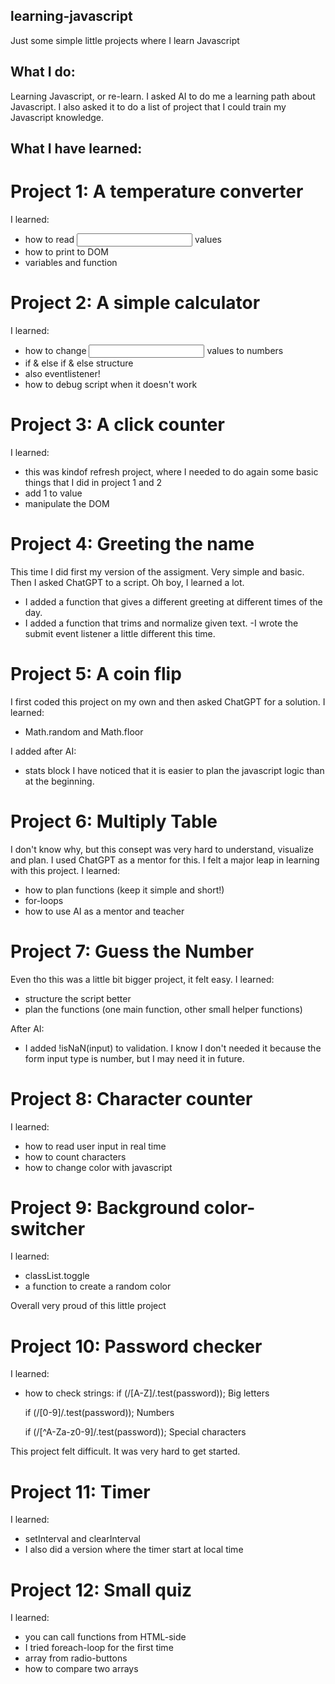 ## learning-javascript

Just some simple little projects where I learn Javascript

## What I do:

Learning Javascript, or re-learn. I asked AI to do me a learning path about Javascript. I also asked it to do a list of project that I could train my Javascript knowledge.

## What I have learned:

# Project 1: A temperature converter

I learned:

- how to read <input> values
- how to print to DOM
- variables and function

# Project 2: A simple calculator

I learned:

- how to change <input> values to numbers
- if & else if & else structure
- also eventlistener!
- how to debug script when it doesn't work

# Project 3: A click counter

I learned:

- this was kindof refresh project, where I needed to do again some basic things that I did in project 1 and 2
- add 1 to value
- manipulate the DOM

# Project 4: Greeting the name

This time I did first my version of the assigment. Very simple and basic.
Then I asked ChatGPT to a script. Oh boy, I learned a lot.

- I added a function that gives a different greeting at different times of the day.
- I added a function that trims and normalize given text.
  -I wrote the submit event listener a little different this time.

# Project 5: A coin flip

I first coded this project on my own and then asked ChatGPT for a solution. 
I learned:
- Math.random and Math.floor

I added after AI:
- stats block
I have noticed that it is easier to plan the javascript logic than at the beginning. 

# Project 6: Multiply Table

I don't know why, but this consept was very hard to understand, visualize and plan. I used ChatGPT as a mentor for this. I felt a major leap in learning with this project.
I learned:
- how to plan functions (keep it simple and short!)
- for-loops
- how to use AI as a mentor and teacher

# Project 7: Guess the Number

Even tho this was a little bit bigger project, it felt easy.
I learned:
- structure the script better
- plan the functions (one main function, other small helper functions)

After AI:
- I added !isNaN(input) to validation. I know I don't needed it because the form input type is number, but I may need it in future.

# Project 8: Character counter

I learned:
- how to read user input in real time
- how to count characters
- how to change color with javascript

# Project 9: Background color-switcher

I learned:
- classList.toggle
- a function to create a random color

Overall very proud of this little project

# Project 10: Password checker

I learned:
- how to check strings:
    if (/[A-Z]/.test(password)); Big letters

    if (/[0-9]/.test(password)); Numbers

    if (/[^A-Za-z0-9]/.test(password)); Special characters

This project felt difficult. It was very hard to get started.

# Project 11: Timer

I learned:
- setInterval and clearInterval
- I also did a version where the timer start at local time

# Project 12: Small quiz

I learned:
- you can call functions from HTML-side
- I tried foreach-loop for the first time
- array from radio-buttons
- how to compare two arrays
